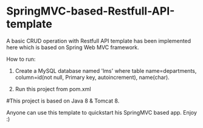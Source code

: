 # SpringMVC-based-Restfull-API-template

A basic CRUD operation with Restfull API template has been implemented here which is based on Spring Web MVC framework.

How to run:
1. Create a MySQL database named 'lms' where table name=departments, column=id(not null, Primary key, autoincrement), name(char).

2. Run this project from pom.xml

#This project is based on Java 8 & Tomcat 8.

Anyone can use this template to quickstart his SpringMVC based app. Enjoy :)